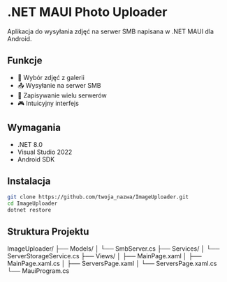 # .NET MAUI Photo Uploader

Aplikacja do wysyłania zdjęć na serwer SMB napisana w .NET MAUI dla Android.

## Funkcje

- 📸 Wybór zdjęć z galerii
- 📤 Wysyłanie na serwer SMB
- 💾 Zapisywanie wielu serwerów
- 🎮 Intuicyjny interfejs

## Wymagania

- .NET 8.0
- Visual Studio 2022
- Android SDK

## Instalacja

```bash
git clone https://github.com/twoja_nazwa/ImageUploader.git
cd ImageUploader
dotnet restore
```
## Struktura Projektu
ImageUploader/
├── Models/
│   └── SmbServer.cs
├── Services/
│   └── ServerStorageService.cs
├── Views/
│   ├── MainPage.xaml
│   ├── MainPage.xaml.cs
│   ├── ServersPage.xaml
│   └── ServersPage.xaml.cs
└── MauiProgram.cs
